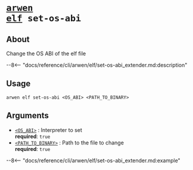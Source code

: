 <!--- This file is autogenerated. Do not edit manually! -->
# <code>[arwen](../../arwen.md) [elf](../elf.md) set-os-abi</code>

## About
Change the OS ABI of the elf file

--8<-- "docs/reference/cli/arwen/elf/set-os-abi_extender.md:description"

## Usage
```
arwen elf set-os-abi <OS_ABI> <PATH_TO_BINARY>
```

## Arguments
- <a id="arg-<OS_ABI>" href="#arg-<OS_ABI>">`<OS_ABI>`</a>
:  Interpreter to set
<br>**required**: `true`
- <a id="arg-<PATH_TO_BINARY>" href="#arg-<PATH_TO_BINARY>">`<PATH_TO_BINARY>`</a>
:  Path to the file to change
<br>**required**: `true`

--8<-- "docs/reference/cli/arwen/elf/set-os-abi_extender.md:example"
